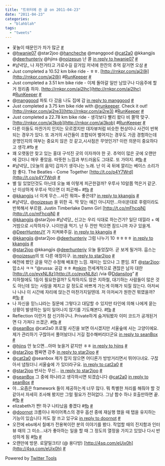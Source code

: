 ```yaml
---
title: "트위터에 쓴 글 on 2011-04-23"
date: "2011-04-23"
categories: 
  - "blahblah"
tags: 
  - "tweets"
---
```


- 꽃놀이 때문인가 차가 많군 [#](http://twitter.com/blurblah/statuses/59472464446631936)
- @[hwanie07](http://twitter.com/hwanie07) @star2joo @[hancheche](http://twitter.com/hancheche) @manggood @[cat2a0](http://twitter.com/cat2a0) @kkangjis @[deerhunterjy](http://twitter.com/deerhunterjy) @hjins @[noizesun](http://twitter.com/noizesun) 난 콜 [in reply to hwanie07](http://twitter.com/hwanie07/statuses/59479409702338560) [#](http://twitter.com/blurblah/statuses/59479748052656129)
- #남녁당\_ 나 자전거타고 가로수길 갈거임 저녁에 한잔의 추억 갈거면 오삼 [#](http://twitter.com/blurblah/statuses/59486525259395072)
- Just completed a 10.52 km bike ride - ㅎㅎ. [http://rnkpr.com/aj2i9i](http://rnkpr.com/aj2i9i) #[RunKeeper](http://search.twitter.com/search?q=%23RunKeeper) [#](http://twitter.com/blurblah/statuses/59510563679645696)
- Just completed a 3.51 km bike ride - 이제 돌아갈 일만 남았구나 다음주에 할 거 정리좀 하자. [http://rnkpr.com/aj2lhc](http://rnkpr.com/aj2lhc) #[RunKeeper](http://search.twitter.com/search?q=%23RunKeeper) [#](http://twitter.com/blurblah/statuses/59523028953997312)
- @[manggood](http://twitter.com/manggood) 파토 다 갔음 나도 집에 감 [in reply to manggood](http://twitter.com/manggood/statuses/59532976651894784) [#](http://twitter.com/blurblah/statuses/59533159494189056)
- Just completed a 3.75 km bike ride with @[runkeeper](http://twitter.com/runkeeper). Check it out! [http://rnkpr.com/aj2re3](http://rnkpr.com/aj2re3) #[RunKeeper](http://search.twitter.com/search?q=%23RunKeeper) [#](http://twitter.com/blurblah/statuses/59540539225288704)
- Just completed a 22.78 km bike ride - 생각보다 빨리 왔다 비 쫄딱 맞구. [http://rnkpr.com/aj3kob](http://rnkpr.com/aj3kob) #[RunKeeper](http://search.twitter.com/search?q=%23RunKeeper) [#](http://twitter.com/blurblah/statuses/59616016644317184)
- 다른 이들도 마찬가지 인지는 모르겠지만 데자뷰처럼 비슷한 현상이나 사건이 반복되는 경우가 있다. 또 과거의 사건들이 조합되어 벌어지는 경우도 가끔 경험하는데 운명인지의 여부는 중요치 않은 것 같고,시사점은 무엇인가? 이런 의문이 중요하다고 생각.#fb [#](http://twitter.com/blurblah/statuses/59811971415023616)
- 꽤 오랫동안 찾고 있는 홍대 구석진 곳의 이자까야 한 곳. 추억이 많은 곳에 오랜만에 갔더니 매우 좋았음. 따뜻한 느낌과 부드러움도 그대로. 또 가야지. #[fb](http://search.twitter.com/search?q=%23fb) [#](http://twitter.com/blurblah/statuses/59815055876829184)
- #남녁당\_ \[오늘의 음악\] 갑자기 생각나는 노래. 난 이 곡 뒤에 깔리는 베이스 소리가 참 좋다. The Beatles - Come Together [http://t.co/p4Y7Wrd](http://t.co/p4Y7Wrd) [#](http://twitter.com/blurblah/statuses/59866214188597248)
- 별 일 있었던것도 아닌데 오늘 왜 이렇게 피곤한걸까? 우루사 10알쯤 먹은거 같군. 난 이상하게 우루사 먹으면 더 피곤해~ #[fb](http://search.twitter.com/search?q=%23fb) [#](http://twitter.com/blurblah/statuses/59868514755952642)
- @[kkangjis](http://twitter.com/kkangjis) 너 이게 무슨...사진 뭐여~ 좋은데? [in reply to kkangjis](http://twitter.com/kkangjis/statuses/59869449624354816) [#](http://twitter.com/blurblah/statuses/59871022341566464)
- #남녁당\_ @[noizesun](http://twitter.com/noizesun) 을 위한 곡. 딱 맞는 얘긴 아니지만...아쉬운대로 후렴이라도 반복해서 부르렴. Justin Timberlake Damn Girl [http://t.co/mFhcqjN](http://t.co/mFhcqjN) [#](http://twitter.com/blurblah/statuses/59878803828248576)
- @[kkangjis](http://twitter.com/kkangjis) @star2joo #남녁당\_ 신고는 우리 식대로 하는건가? 일단 데낄라 + 예거밤으로 시작하자구. 나이만큼 먹기. 난 두 잔만 먹으면 잠드니까 자구 있을게. @[DeerHunterJY](http://twitter.com/DeerHunterJY) 가 지켜봐주길. [in reply to kkangjis](http://twitter.com/kkangjis/statuses/59873799201492992) [#](http://twitter.com/blurblah/statuses/59879463877480448)
- @[kkangjis](http://twitter.com/kkangjis) @star2joo @[deerhunterjy](http://twitter.com/deerhunterjy) 그럼 나누기 10 ㅎㅎㅎㅎ [in reply to kkangjis](http://twitter.com/kkangjis/statuses/59879894661861376) [#](http://twitter.com/blurblah/statuses/59880343301398528)
- @[star2joo](http://twitter.com/star2joo) @kkangjis @[deerhunterjy](http://twitter.com/deerhunterjy) 오늘 들었잖아. 곧 보게 될거야. 웁스는 @[noizesun](http://twitter.com/noizesun)의 또 다른 애칭이구. [in reply to star2joo](http://twitter.com/star2joo/statuses/59881203460866048) [#](http://twitter.com/blurblah/statuses/59882269099298816)
- 예전에 봤던 글을 약간 수정해 배포한 느낌. 재미는 있으나 그 뿐임. RT @[star2joo](http://twitter.com/star2joo): 맙소사 ㅋㅋ “@russa: 공감 ㅎㅎ #[mkim](http://search.twitter.com/search?q=%23mkim) 전세계적으로 괜찮은 남자 대란 [http://t.co/eyxNL8z](http://t.co/eyxNL8z) /via @[Ddansilog](http://twitter.com/Ddansilog)” [#](http://twitter.com/blurblah/statuses/59916016511234048)
- 지하철에도 1등이 필요한걸까? 도착하지도 않은 지하철, 대기하는 사람들이 많은 것도 아닌데 있는 사람을 제치고 갈 정도로 바쁘게 가는게 이해가 되질 않는다. 아저씨나 나나 이 시간에 자리에 앉는건 마찬가지일텐데. 저 아저씨가 원한건 뭐였을까? #[fb](http://search.twitter.com/search?q=%23fb) [#](http://twitter.com/blurblah/statuses/59991398572761088)
- 나 자신을 믿느냐라는 질문에 그렇다고 대답할 수 있지만 타인에 의해 나에게 묻는 상황이 발생하는 일이 일어나지 않기를 기도해본다. #[fb](http://search.twitter.com/search?q=%23fb) [#](http://twitter.com/blurblah/statuses/60022967442227200)
- Reflection 이란거 참 신기하구나. Private하게 숨겨둬봤자 이미 코드가 공개된거면 다 가져다 쓰겠군. #[fb](http://search.twitter.com/search?q=%23fb) [#](http://twitter.com/blurblah/statuses/60263744630030336)
- @[seanBox](http://twitter.com/seanBox) @cat2a0 프로필 사진을 보면 아시겠지만 서울숲에 사는 고양이에요. 제가 관리하기 구찮아서 풀어놨더니 거길 접수해버리더군요 [in reply to seanBox](http://twitter.com/seanBox/statuses/60731179632046080) [#](http://twitter.com/blurblah/statuses/60868412838129664)
- @[hjins](http://twitter.com/hjins) 안 늦으면...아마 늦을거 같지만 ㅎㅎ [in reply to hjins](http://twitter.com/hjins/statuses/60881188394512385) [#](http://twitter.com/blurblah/statuses/60882068183326720)
- @[star2joo](http://twitter.com/star2joo) 짬짜면 강추 [in reply to star2joo](http://twitter.com/star2joo/statuses/60933789441990657) [#](http://twitter.com/blurblah/statuses/60935409139593216)
- @[cat2a0](http://twitter.com/cat2a0) @seanbox 제가 잡지 않으면 어디론가 방방거리면서 뛰어다녀요. 구찮아서 냅뒀더니 서울숲에 가 있더라구요. [in reply to cat2a0](http://twitter.com/cat2a0/statuses/60937538029887488) [#](http://twitter.com/blurblah/statuses/60940894513274880)
- @[star2joo](http://twitter.com/star2joo) 반사는 무신... [in reply to star2joo](http://twitter.com/star2joo/statuses/60943535175778304) [#](http://twitter.com/blurblah/statuses/60956399852724224)
- @[seanBox](http://twitter.com/seanBox) 그 중에 하나라고 생각하시면 되겠습니다 @[cat2a0](http://twitter.com/cat2a0) [in reply to seanBox](http://twitter.com/seanBox/statuses/60962146930016256) [#](http://twitter.com/blurblah/statuses/60963974774132736)
- 아...요즘은 framework 들이 제공하는게 너무 많다. 뭐 특별한 처리를 해줘야 할 것 같아서 자세히 조사해 봤지만 그럴 필요가 전혀없다. 그냥 함수 하나 호출만하면 끝. #[fb](http://search.twitter.com/search?q=%23fb) [#](http://twitter.com/blurblah/statuses/61381391501369344)
- elizabeth가 짠! 하구 나타났음 좋겠다 #[fb](http://search.twitter.com/search?q=%23fb) [#](http://twitter.com/blurblah/statuses/61488029021372417)
- @[doornot](http://twitter.com/doornot) 크롬이나 파이어폭스의 경우 옵션 중에 재실행 했을 때 탭을 유지하는 기능이 있습니다 저도 잘 쓰고 있구요 [in reply to doornot](http://twitter.com/doornot/statuses/61318784501284864) [#](http://twitter.com/blurblah/statuses/61638573908180993)
- 오전에 ebs에서 칠예가 전용복이란 분의 이야기를 봤다. 작업할 때의 진지함과 인터뷰 때의 그 미소...내가 좋아하는 일을 할 때 그 정도의 열정을 가지고 있었나 다시 반성하게 됨 #[fb](http://search.twitter.com/search?q=%23fb) [#](http://twitter.com/blurblah/statuses/61656739845652480)
- 오랜만에 방문. 로얄밀크티! (@ 용다방) [http://4sq.com/eUjx0h](http://4sq.com/eUjx0h) [#](http://twitter.com/blurblah/statuses/61703065358704640)

Powered by [Twitter Tools](http://alexking.org/projects/wordpress)
